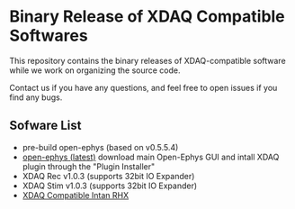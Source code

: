 # Binary Release of XDAQ Compatible Softwares

This repository contains the binary releases of XDAQ-compatible software while we work on organizing the source code.

Contact us if you have any questions, and feel free to open issues if you find any bugs.

## Sofware List
* pre-build open-ephys (based on v0.5.5.4)
* [open-ephys (latest)](https://open-ephys.org/gui) download main Open-Ephys GUI and intall XDAQ plugin through the "Plugin Installer"
* XDAQ Rec v1.0.3 (supports 32bit IO Expander)
* XDAQ Stim v1.0.3 (supports 32bit IO Expander)
* [XDAQ Compatible Intan RHX](https://github.com/kontex-neuro/Intan-RHX/releases/tag/xdaq-v1.1.0)
